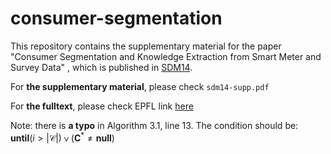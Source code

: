 consumer-segmentation
=====================

This repository contains the supplementary material for the paper 
"Consumer Segmentation and Knowledge Extraction from Smart Meter and Survey Data" , which is published in [SDM14](http://www.siam.org/meetings/sdm14/).

For **the supplementary material**, please check <code>sdm14-supp.pdf</code>

For **the fulltext**, please check EPFL link [here](http://infoscience.epfl.ch/record/196276?ln=en)

Note: there is **a typo** in Algorithm 3.1, line 13. The condition should be: 
$\mathbf{until} (i > |\mathcal{C}|) \vee (\mathbf{C}^* \neq \mathbf{null})$
